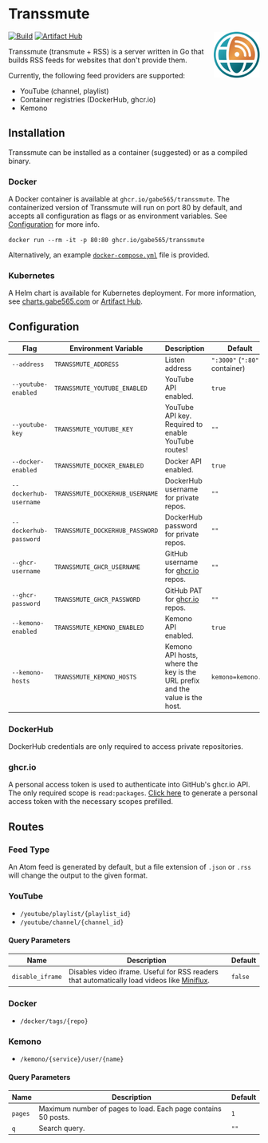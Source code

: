 # Transsmute

<img src="./assets/icon.svg" alt="Transsmute Icon" width="92" align="right">

[![Build](https://github.com/gabe565/transsmute/actions/workflows/build.yml/badge.svg)](https://github.com/gabe565/transsmute/actions/workflows/build.yml)
[![Artifact Hub](https://img.shields.io/endpoint?url=https://artifacthub.io/badge/repository/gabe565)](https://artifacthub.io/packages/helm/gabe565/transsmute)

Transsmute (transmute + RSS) is a server written in Go that builds RSS
feeds for websites that don't provide them.

Currently, the following feed providers are supported:

- YouTube (channel, playlist)
- Container registries (DockerHub, ghcr.io)
- Kemono

## Installation

Transsmute can be installed as a container (suggested) or as a compiled
binary.

### Docker

A Docker container is available at `ghcr.io/gabe565/transsmute`. The
containerized version of Transsmute will run on port 80 by default,
and accepts all configuration as flags or as environment variables.
See [Configuration](#configuration) for more info.

```shell
docker run --rm -it -p 80:80 ghcr.io/gabe565/transsmute
```

Alternatively, an example [`docker-compose.yml`](/docker-compose.yml) file
is provided.

### Kubernetes

A Helm chart is available for Kubernetes deployment.
For more information, see
[charts.gabe565.com](https://charts.gabe565.com/charts/transsmute/) or
[Artifact Hub](https://artifacthub.io/packages/helm/gabe565/transsmute).

## Configuration

| Flag                   | Environment Variable            | Description                                                                  | Default                          |
|------------------------|---------------------------------|------------------------------------------------------------------------------|----------------------------------|
| `--address`            | `TRANSSMUTE_ADDRESS`            | Listen address                                                               | `":3000"` (`":80"` in container) |
| `--youtube-enabled`    | `TRANSSMUTE_YOUTUBE_ENABLED`    | YouTube API enabled.                                                         | `true`                           |
| `--youtube-key`        | `TRANSSMUTE_YOUTUBE_KEY`        | YouTube API key. Required to enable YouTube routes!                          | `""`                             |
| `--docker-enabled`     | `TRANSSMUTE_DOCKER_ENABLED`     | Docker API enabled.                                                          | `true`                           |
| `--dockerhub-username` | `TRANSSMUTE_DOCKERHUB_USERNAME` | DockerHub username for private repos.                                        | `""`                             |
| `--dockerhub-password` | `TRANSSMUTE_DOCKERHUB_PASSWORD` | DockerHub password for private repos.                                        | `""`                             |
| `--ghcr-username`      | `TRANSSMUTE_GHCR_USERNAME`      | GitHub username for [ghcr.io](https://ghcr.io) repos.                        | `""`                             |
| `--ghcr-password`      | `TRANSSMUTE_GHCR_PASSWORD`      | GitHub PAT for [ghcr.io](https://ghcr.io) repos.                             | `""`                             |
| `--kemono-enabled`     | `TRANSSMUTE_KEMONO_ENABLED`     | Kemono API enabled.                                                          | `true`                           |
| `--kemono-hosts`       | `TRANSSMUTE_KEMONO_HOSTS`       | Kemono API hosts, where the key is the URL prefix and the value is the host. | `kemono=kemono.su`               |

### DockerHub

DockerHub credentials are only required to access private repositories.

### ghcr.io

A personal access token is used to authenticate into GitHub's ghcr.io API.
The only required scope is `read:packages`.
[Click here](https://github.com/settings/tokens/new?description=Transsmute&scopes=read:packages)
to generate a personal access token with the necessary scopes prefilled.

## Routes

### Feed Type

An Atom feed is generated by default, but a file extension of
`.json` or `.rss` will change the output to the given format.

### YouTube

- `/youtube/playlist/{playlist_id}`
- `/youtube/channel/{channel_id}`

#### Query Parameters
| Name             | Description                                                                                                          | Default |
|------------------|----------------------------------------------------------------------------------------------------------------------|---------|
| `disable_iframe` | Disables video iframe. Useful for RSS readers that automatically load videos like [Miniflux](https://miniflux.app/). | `false` |

### Docker

- `/docker/tags/{repo}`

### Kemono

- `/kemono/{service}/user/{name}`

#### Query Parameters
| Name    | Description                                                   | Default |
|---------|---------------------------------------------------------------|---------|
| `pages` | Maximum number of pages to load. Each page contains 50 posts. | `1`     |
| `q`     | Search query.                                                 | `""`    |
